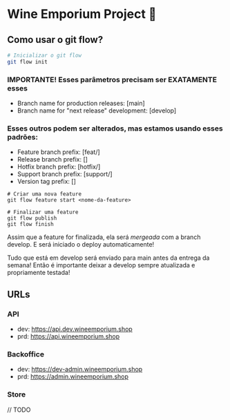 # Wine Emporium Project 🍷 

## Como usar o git flow?

``` bash
# Inicializar o git flow
git flow init
```
### **IMPORTANTE!** Esses parâmetros precisam ser EXATAMENTE esses
- Branch name for production releases: [main]
- Branch name for "next release" development: [develop]

### Esses outros podem ser alterados, mas estamos usando esses padrões:
- Feature branch prefix: [feat/]
- Release branch prefix: []
- Hotfix branch prefix: [hotfix/]
- Support branch prefix: [support/]
- Version tag prefix: []

```
# Criar uma nova feature
git flow feature start <nome-da-feature>

# Finalizar uma feature
git flow publish
git flow finish
```
Assim que a feature for finalizada, ela será _mergeada_ com a branch develop. E será iniciado o deploy automaticamente!

Tudo que está em develop será enviado para main antes da entrega da semana!
Então é importante deixar a develop sempre atualizada e propriamente testada!

## URLs
### API
- dev: https://api.dev.wineemporium.shop
- prd: https://api.wineemporium.shop

### Backoffice
- dev: https://dev-admin.wineemporium.shop
- prd: https://admin.wineemporium.shop

### Store
// TODO